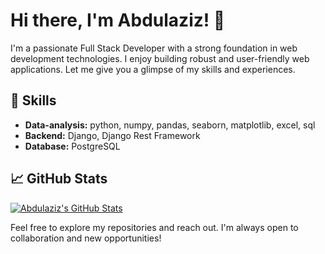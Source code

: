 # Hi there, I'm Abdulaziz! 👋

I'm a passionate Full Stack Developer with a strong foundation in web development technologies. I enjoy building robust and user-friendly web applications. Let me give you a glimpse of my skills and experiences.

## 🔧 Skills

- **Data-analysis:** python, numpy, pandas, seaborn, matplotlib, excel, sql
- **Backend:** Django, Django Rest Framework
- **Database:** PostgreSQL

## 📈 GitHub Stats

[![Abdulaziz's GitHub Stats](https://github-readme-stats.vercel.app/api?username=at-uzb&show_icons=true&count_private=true&hide=contribs,prs&theme=radical)](https://github.com/at-uzb)

Feel free to explore my repositories and reach out. I'm always open to collaboration and new opportunities!
